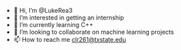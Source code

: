 - 👋 Hi, I’m @LukeRea3
- 👀 I’m interested in getting an internship
- 🌱 I’m currently learning C++
- 💞️ I’m looking to collaborate on machine learning projects
- 📫 How to reach me clr261@txstate.edu

<!---
LukeRea3/LukeRea3 is a ✨ special ✨ repository because its `README.md` (this file) appears on your GitHub profile.
You can click the Preview link to take a look at your changes.
--->
